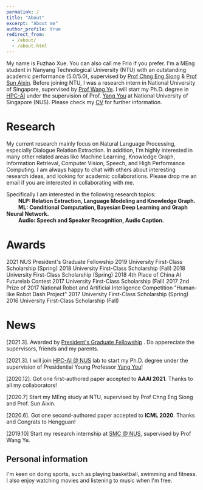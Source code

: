 ```yaml
---
permalink: /
title: "About"
excerpt: "About me"
author_profile: true
redirect_from: 
  - /about/
  - /about.html
---
```


My name is Fuzhao Xue. You can also call me Frio if you prefer. I'm a MEng student in Nanyang Technological University (NTU) with an outstanding academic performance (5.0/5.0), supervised by [Prof Chng Eng Siong](https://www3.ntu.edu.sg/home/aseschng/default.html/) & [Prof Sun Aixin](https://personal.ntu.edu.sg/axsun/). Before joining NTU, I was a research intern in National University of Singapore, supervised by [Prof Wang Ye](https://smcnus.comp.nus.edu.sg/). I will start my Ph.D. degree in [HPC-AI](https://ai.comp.nus.edu.sg/) under the supervision of Prof. [Yang You](https://www.comp.nus.edu.sg/~youy/) at National University of Singapore (NUS). Please check my [CV](/cv.pdf) for further information.

Research
======
My current research mainly focus on Natural Language Processing, especially Dialogue Relation Extraction. In addition, I'm highly interested in many other related areas like Machine Learning, Knowledge Graph, Information Retrieval, Computer Vision, Speech, and High Performance Computing. I am always happy to chat with others about interesting research ideas, and looking for academic collaborations. Please drop me an email if you are interested in collaborating with me.  

Specifically I am interested in the following research topics:  
&nbsp;&nbsp;&nbsp;&nbsp;&nbsp;&nbsp;&nbsp;&nbsp;**NLP: Relation Extraction, Language Modeling and Knowledge Graph.**  
&nbsp;&nbsp;&nbsp;&nbsp;&nbsp;&nbsp;&nbsp;&nbsp;**ML: Conditional Computation, Bayesian Deep Learning and Graph Neural Network.**   
&nbsp;&nbsp;&nbsp;&nbsp;&nbsp;&nbsp;&nbsp;&nbsp;**Audio: Speech and Speaker Recognition, Audio Caption.**  


Awards
======
2021 NUS President's Graduate Fellowship
2019 University First-Class Scholarship (Spring)
2018 University First-Class Scholarship (Fall)
2018 University First-Class Scholarship (Spring)
2018 4th Place of China AI Futurelab Contest
2017 University First-Class Scholarship (Fall)
2017 2nd Prize of 2017 National Robot and Artificial Intelligence Competition "Human-like Robot Dash Project"
2017 University First-Class Scholarship (Spring)
2016 University First-Class Scholarship (Fall)

News
======
\[2021.3]. Awarded by [President's Graduate Fellowship](https://www.nus.edu.sg/registrar/prospective-students/graduate/scholarship/president-s-graduate-fellowship-(pgf)) . Do appereciate the supervisors, friends and my parents. 

\[2021.3]. I will join [HPC-AI @ NUS](https://ai.comp.nus.edu.sg/) lab to start my Ph.D. degree under the supervision of Presidential Young Professor [Yang You](https://www.comp.nus.edu.sg/~youy/)!

\[2020.12]. Got one first-authored paper accepted to **AAAI 2021**. Thanks to all my collaborators!

\[2020.7] Start my MEng study at NTU, supervised by Prof Chng Eng Siong and Prof. Sun Aixin.  

\[2020.6]. Got one second-authored paper accepted to **ICML 2020**. Thanks and Congrats to Hengguan!

\[2019.10] Start my research internship at [SMC @ NUS](https://smcnus.comp.nus.edu.sg/), supervised by Prof Wang Ye.  


Personal information
------
I'm keen on doing sports, such as playing basketball, swimming and fitness. I also enjoy watching movies and listening to music when I'm free.
